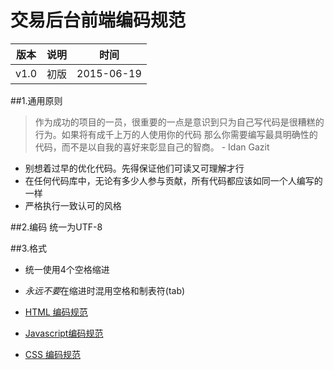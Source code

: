 # 交易后台前端编码规范

版本  |  说明  |  时间
-------|-------|-------
v1.0 |初版    |2015-06-19

##1.通用原则
>作为成功的项目的一员，很重要的一点是意识到只为自己写代码是很糟糕的行为。如果将有成千上万的人使用你的代码
>那么你需要编写最具明确性的代码，而不是以自我的喜好来彰显自己的智商。 - Idan Gazit

* 别想着过早的优化代码。先得保证他们可读又可理解才行
* 在任何代码库中，无论有多少人参与贡献，所有代码都应该如同一个人编写的一样
* 严格执行一致认可的风格

##2.编码
统一为UTF-8

##3.格式
* 统一使用4个空格缩进
* *永远不要*在缩进时混用空格和制表符(tab)

* [HTML 编码规范](./html.md)
* [Javascript编码规范](./javascript.md)
* [CSS 编码规范](./css.md)